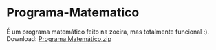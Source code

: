# Programa-Matematico
É um programa matemático feito na zoeira, mas totalmente funcional :). <br>
Download: [Programa Matemático.zip](https://github.com/Geydson-Santos/Programa-Matematico/blob/main/Programa%20Matemático.zip)
